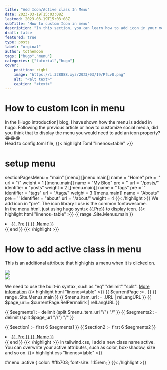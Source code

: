 ```yaml
---
title: "Add Icon/Active class In Menu"
date: 2023-03-19T15:03:08Z
lastmod: 2023-03-19T15:03:08Z
subTitle: "How to custom Icon in menu"
description: "In this section, you can learn how to add icon in your menu navigation and how to highlight menu when you click"
draft: false
featured: true
type: posts
label: "orginal"
author: tothemoon
tags: ["hugo","menu"]
categories: ["tutorial","hugo"]
cover:
    position: right
    image: "https://i.328888.xyz/2023/03/19/PfLvU.png"
    alt: "<alt text>"
    caption: "<text>"
---
```

# How to custom Icon in menu
In the [Hugo introduction] blog, I have shown how the menu is added in hugo. Following the previous article on how to customize social media, did you think that to display the menu you would need to add an icon property? 😂😂😂 <br>
Head to config.toml file,
{{< highlight Toml "linenos=table" >}}
# setup menu
sectionPagesMenu = "main"
[menu]
  [[menu.main]]
    name = "Home"
    pre = '<i class="fa-solid fa-house"></i>'
    url = "/"
    weight = 1
  [[menu.main]]
    name = "My Blog"
    pre = '<i class="fa-solid fa-paper-plane"></i>'
    url = "/posts/"
    identifier = "posts"
    weight = 2
  [[menu.main]]
    name = "Tags"
    pre = '<i class="fa-solid fa-tag"></i>'
    identifier = "tags"
    url = "/tags/"
    weight = 3
  [[menu.main]]
    name = "Abouts"
    pre = '<i class="fa-sharp fa-solid fa-medal"></i>'
    identifier = "about"
    url = "/about/"
    weight = 4
{{< /highlight >}}
We add icon in "pre". The icon library I use is the common fontawesome. <br>
In the menu.html, just using hugo syntax {{.Pre}} to display icon.
{{< highlight html "linenos=table" >}}
{{ range .Site.Menus.main }}
<a href="{{ .URL }}" title="{{ .Name }}">
  <li class="hover">
    {{ .Pre }}
    {{ .Name }}
  </li>
</a>
{{ end }}
{{< /highlight >}}

# How to add active class in menu
This is an additional attribute that highlights a menu when it is clicked on.
<div class="polaroid">
    <a
        data-fancybox="gallery"
        data-src="https://i.328888.xyz/2023/03/20/PALvN.png">
    <img src="https://i.328888.xyz/2023/03/20/PALvN.png"/>
    </a>
</div>
<div class="polaroid">
    <a
        data-fancybox="gallery"
        data-src="https://i.328888.xyz/2023/03/20/PAP4V.png">
    <img src="https://i.328888.xyz/2023/03/20/PAP4V.png"/>
    </a>
</div>

We need to use the built-in syntax, such as "eq" "delimit" "split". [More infomation](https://gohugo.io/functions)
{{< highlight html "linenos=table" >}}
{{ $currentPage := . }}
{{ range .Site.Menus.main }}
{{ $menu_item_url := .URL | relLangURL }}
{{ $page_url:= $currentPage.RelPermalink | relLangURL }}

{{ $segments1 :=   delimit (split $menu_item_url "/") "/" }}
{{ $segments2 :=   delimit (split $page_url "//") "/" }}

{{ $section1 := first 6 $segments1  }}
{{ $section2 := first 6 $segments2  }}

<!-- {{ printf "segments1 = %s "   $section1  }}
{{ printf "segments2 = %s " $section2 }} -->

<a href="{{ $menu_item_url }}" title="{{ .Name }}">
    <li class="hover  {{if eq  $section2 $section1  }}  active {{end}}">
      {{ .Pre }}
      {{ .Name }}
    </li>
</a>
{{ end }}
{{< /highlight >}}
In tailwind.css, I add a new class name active. You can overwrite your active attributes, such as color, box-shadow, size and so on.
{{< highlight css "linenos=table" >}}

#menu .active {
  color: #ffb703;
  font-size: 1.15rem;
}
{{< /highlight >}}